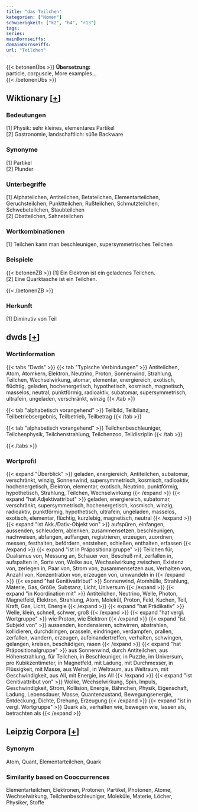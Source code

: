 ```yaml
---
title: "das Teilchen"
kategorien: ["Nomen"]
schwierigkeit: ["k2", "h4", "r13"]
tags:
series:
mainDornseiffs:
domainDornseiffs:
url: "Teilchen"
---
```


{{< betonenÜbs >}}
**Übersetzung:**  
particle, corpuscle, More examples...  
{{< /betonenÜbs >}}

## Wiktionary [[+](https://de.wiktionary.org/wiki/Teilchen)]

### Bedeutungen
[1] Physik: sehr kleines, elementares Partikel  
[2] Gastronomie, landschaftlich: süße Backware  

### Synonyme
[1] Partikel  
[2] Plunder  

### Unterbegriffe
[1] Alphateilchen, Antiteilchen, Betateilchen, Elementarteilchen, Geruchsteilchen, Punktteilchen, Rußteilchen, Schmutzteilchen, Schwebeteilchen, Staubteilchen  
[2] Obstteilchen, Sahneteilchen  

### Wortkombinationen
[1] Teilchen kann man beschleunigen, supersymmetrisches Teilchen  

### Beispiele
{{< betonenZB >}}
[1] Ein Elektron ist ein geladenes Teilchen.  
[2] Eine Quarktasche ist ein Teilchen.  

{{< /betonenZB >}}
### Herkunft
[1] Diminutiv von Teil  



## dwds [[+](https://www.dwds.de/wb/Teilchen)]

### Wortinformation
{{< tabs "Dwds" >}}
{{< tab "Typische Verbindungen" >}}
Antiteilchen, Atom, Atomkern, Elektron, Neutrino, Proton, Sonnenwind, Strahlung, Teilchen, Wechselwirkung, atomar, elementar, energiereich, exotisch, flüchtig, geladen, hochenergetisch, hypothetisch, kosmisch, magnetisch, masselos, neutral, punktförmig, radioaktiv, subatomar, supersymmetrisch, ultrafein, ungeladen, verschränkt, winzig
{{< /tab >}}

{{< tab "alphabetisch vorangehend" >}}
Teilbild, Teilbilanz, Teilbetriebsergebnis, Teilbetrieb, Teilbetrag
{{< /tab >}}

{{< tab "alphabetisch vorangehend" >}}
Teilchenbeschleuniger, Teilchenphysik, Teilchenstrahlung, Teilchenzoo, Teildisziplin
{{< /tab >}}

{{< /tabs >}}

### Wortprofil
{{< expand "Überblick" >}} geladen, energiereich, Antiteilchen, subatomar, verschränkt, winzig, Sonnenwind, supersymmetrisch, kosmisch, radioaktiv, hochenergetisch, Elektron, elementar, exotisch, Neutrino, punktförmig, hypothetisch, Strahlung, Teilchen, Wechselwirkung {{< /expand >}}
{{< expand "hat Adjektivattribut" >}} geladen, energiereich, subatomar, verschränkt, supersymmetrisch, hochenergetisch, kosmisch, winzig, radioaktiv, punktförmig, hypothetisch, ultrafein, ungeladen, masselos, exotisch, elementar, flüchtig, kurzlebig, magnetisch, neutral {{< /expand >}}
{{< expand "ist Akk./Dativ-Objekt von" >}} aufspüren, einfangen, aussenden, schleudern, ablenken, zusammensetzen, beschleunigen, nachweisen, abfangen, auffangen, registrieren, erzeugen, zuordnen, messen, festhalten, befördern, entstehen, schießen, enthalten, erfassen {{< /expand >}}
{{< expand "ist in Präpositionalgruppe" >}} Teilchen für, Dualismus von, Messung an, Schauer von, Beschuß mit, zerfallen in, aufspalten in, Sorte von, Wolke aus, Wechselwirkung zwischen, Existenz von, zerlegen in, Paar von, Strom von, zusammensetzen aus, Verhalten von, Anzahl von, Konzentration von, erzeugen von, umwandeln in {{< /expand >}}
{{< expand "hat Genitivattribut" >}} Sonnenwind, Atomhülle, Strahlung, Materie, Gas, Größe, Substanz, Licht, Universum {{< /expand >}}
{{< expand "in Koordination mit" >}} Antiteilchen, Neutrino, Welle, Photon, Magnetfeld, Elektron, Strahlung, Atom, Molekül, Proton, Feld, Kuchen, Teil, Kraft, Gas, Licht, Energie {{< /expand >}}
{{< expand "hat Prädikativ" >}} Welle, klein, schnell, schwer, groß {{< /expand >}}
{{< expand "hat vergl. Wortgruppe" >}} wie Proton, wie Elektron {{< /expand >}}
{{< expand "ist Subjekt von" >}} aussenden, kondensieren, schwirren, abstrahlen, kollidieren, durchdringen, prasseln, eindringen, verdampfen, prallen, zerfallen, wandern, erzeugen, aufeinandertreffen, verhalten, schwingen, gelangen, kreisen, beschädigen, rasen {{< /expand >}}
{{< expand "hat Präpositionalgruppe" >}} aus Sonnenwind, durch Antiteilchen, aus Höhenstrahlung, für Teilchen, in Beschleuniger, in Puzzle, im Universum, pro Kubikzentimeter, in Magnetfeld, mit Ladung, mit Durchmesser, in Flüssigkeit, mit Masse, aus Weltall, in Weltraum, aus Weltraum, mit Geschwindigkeit, aus All, mit Energie, ins All {{< /expand >}}
{{< expand "ist Genitivattribut von" >}} Wolke, Wechselwirkung, Spin, Impuls, Geschwindigkeit, Strom, Kollision, Energie, Bähnchen, Physik, Eigenschaft, Ladung, Lebensdauer, Masse, Quantenzustand, Bewegungsenergie, Entdeckung, Dichte, Drehung, Erzeugung {{< /expand >}}
{{< expand "ist in vergl. Wortgruppe" >}} Quark als, verhalten wie, bewegen wie, lassen als, betrachten als {{< /expand >}}

## Leipzig Corpora [[+](https://corpora.uni-leipzig.de/en/res?word=Teilchen&corpusId=deu_newscrawl-public_2018)]


### Synonym
Atom, Quant, Elementarteilchen, Quark


### Similarity based on Cooccurrences
Elementarteilchen, Elektronen, Protonen, Partikel, Photonen, Atome, Wechselwirkung, Teilchenbeschleuniger, Moleküle, Materie, Löcher, Physiker, Stoffe

